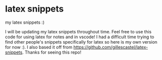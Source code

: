 # latex snippets
 my latex snippets :)

I will be updating my latex snippets throughout time. Feel free to use this code for using latex for notes and in vscode! I had a difficult time trying to find other people's snippets specifically for latex so here is my own version for now :). I also based it off from https://github.com/gillescastel/latex-snippets. Thanks for seeing this repo!
